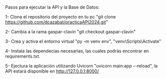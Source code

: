 Pasos para ejecutar la API y la Base de Datos:

1- Clona el repositorio del proyecto en tu pc "git clone https://github.com/dcazabat/practicaAPI2024.git"

2- Cambia a la rama gaspar-clavin "git checkout gaspar-clavin"

3- Crea y activa el entorno virtual "py -m venv env", "venv\Scripts\Activate"

4- Instala las dependecias necesarias, las cuales podrás encontrar en requirements.txt.

5- Ejectura la aplicación utilizando Uvicorn "uvicorn main:app --reload", la API estará disponible en http://127.0.0.1:8000/


